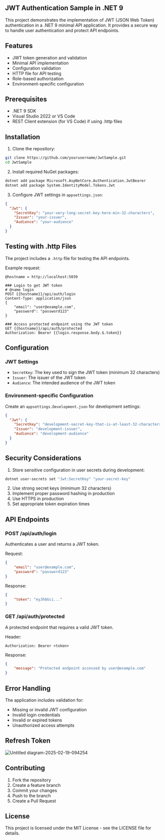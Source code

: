 ## JWT Authentication Sample in .NET 9

This project demonstrates the implementation of JWT (JSON Web Token) authentication in a .NET 9 minimal API application. It provides a secure way to handle user authentication and protect API endpoints.

## Features

- JWT token generation and validation
- Minimal API implementation
- Configuration validation
- HTTP file for API testing
- Role-based authorization
- Environment-specific configuration

## Prerequisites

- .NET 9 SDK
- Visual Studio 2022 or VS Code
- REST Client extension (for VS Code) if using .http files

## Installation

1. Clone the repository:
```bash
git clone https://github.com/yourusername/JwtSample.git
cd JwtSample
```

2. Install required NuGet packages:
```bash
dotnet add package Microsoft.AspNetCore.Authentication.JwtBearer
dotnet add package System.IdentityModel.Tokens.Jwt
```

3. Configure JWT settings in `appsettings.json`:
```json
{
  "Jwt": {
    "SecretKey": "your-very-long-secret-key-here-min-32-characters",
    "Issuer": "your-issuer",
    "Audience": "your-audience"
  }
}
```


## Testing with .http Files

The project includes a `.http` file for testing the API endpoints.

Example request:
```http
@hostname = http://localhost:5039

### Login to get JWT token
# @name login
POST {{hostname}}/api/auth/login
Content-Type: application/json
{
    "email": "user@example.com",
    "password": "password123"
}

### Access protected endpoint using the JWT token
GET {{hostname}}/api/auth/protected
Authorization: Bearer {{login.response.body.$.token}}

```

## Configuration

### JWT Settings
- `SecretKey`: The key used to sign the JWT token (minimum 32 characters)
- `Issuer`: The issuer of the JWT token
- `Audience`: The intended audience of the JWT token

### Environment-specific Configuration
Create an `appsettings.Development.json` for development settings:
```json
{
  "Jwt": {
    "SecretKey": "development-secret-key-that-is-at-least-32-characters",
    "Issuer": "development-issuer",
    "Audience": "development-audience"
  }
}
```

## Security Considerations

1. Store sensitive configuration in user secrets during development:
```bash
dotnet user-secrets set "Jwt:SecretKey" "your-secret-key"
```

2. Use strong secret keys (minimum 32 characters)
3. Implement proper password hashing in production
4. Use HTTPS in production
5. Set appropriate token expiration times

## API Endpoints

### POST /api/auth/login
Authenticates a user and returns a JWT token.

Request:
```json
{
    "email": "user@example.com",
    "password": "password123"
}
```

Response:
```json
{
    "token": "eyJhbGci..."
}
```

### GET /api/auth/protected
A protected endpoint that requires a valid JWT token.

Header:
```
Authorization: Bearer <token>
```

Response:
```json
{
    "message": "Protected endpoint accessed by user@example.com"
}
```

## Error Handling

The application includes validation for:
- Missing or invalid JWT configuration
- Invalid login credentials
- Invalid or expired tokens
- Unauthorized access attempts

## Refresh Token

![Untitled diagram-2025-02-19-094254](https://github.com/user-attachments/assets/f3a61691-4e15-4bac-b6f5-0253ed4ff9b3)


## Contributing

1. Fork the repository
2. Create a feature branch
3. Commit your changes
4. Push to the branch
5. Create a Pull Request

## License

This project is licensed under the MIT License - see the LICENSE file for details.
